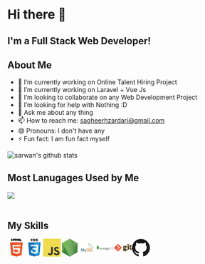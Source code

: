 # Hi there 👋
## I'm a  Full Stack Web Developer!
## About Me
- 🔭 I’m currently working on Online Talent Hiring Project
- 🌱 I’m currently working on Laravel + Vue Js
- 👯 I’m looking to collaborate on any Web Development Project
- 🤔 I’m looking for help with Nothing :D
- 💬 Ask me about any thing
- 📫 How to reach me: sagheerhzardari@gmail.com
- 😄 Pronouns: I don't have any
- ⚡ Fun fact: I am fun fact myself


![sarwan's github stats](https://github-readme-stats.vercel.app/api?username=sagheerhussainzardari&hide_border=true&show_icons=true&bg_color=white&title_color=222831&icon_color=222831&text_color=0F9B8E)
<br/>
## Most Lanugages Used by Me
<img align="center" src="https://github-readme-stats.anuraghazra1.vercel.app/api/top-langs/?username=sagheerhussainzardari&layout=compact&bg_color=white&title_color=222831&icon_color=222831&hide_border=true&text_color=0F9B8E" />

<br />
<br />

## My Skills
<img align="left" alt="HTML5" width="40px" src="https://raw.githubusercontent.com/github/explore/80688e429a7d4ef2fca1e82350fe8e3517d3494d/topics/html/html.png" />
<img align="left" alt="CSS3" width="40px" src="https://raw.githubusercontent.com/github/explore/80688e429a7d4ef2fca1e82350fe8e3517d3494d/topics/css/css.png" />
<img align="left" alt="JavaScript" width="40px" src="https://raw.githubusercontent.com/github/explore/80688e429a7d4ef2fca1e82350fe8e3517d3494d/topics/javascript/javascript.png" />
<img align="left" alt="Node.js" width="40px" src="https://raw.githubusercontent.com/github/explore/80688e429a7d4ef2fca1e82350fe8e3517d3494d/topics/nodejs/nodejs.png" />
<img align="left" alt="MySQL" width="40px" src="https://raw.githubusercontent.com/github/explore/80688e429a7d4ef2fca1e82350fe8e3517d3494d/topics/mysql/mysql.png" />
<img align="left" alt="MongoDB" width="40px" src="https://raw.githubusercontent.com/github/explore/80688e429a7d4ef2fca1e82350fe8e3517d3494d/topics/mongodb/mongodb.png" />
<img align="left" alt="Git" width="40px" src="https://raw.githubusercontent.com/github/explore/80688e429a7d4ef2fca1e82350fe8e3517d3494d/topics/git/git.png" />
<img align="left" alt="GitHub" width="40px" src="https://raw.githubusercontent.com/github/explore/78df643247d429f6cc873026c0622819ad797942/topics/github/github.png" />
